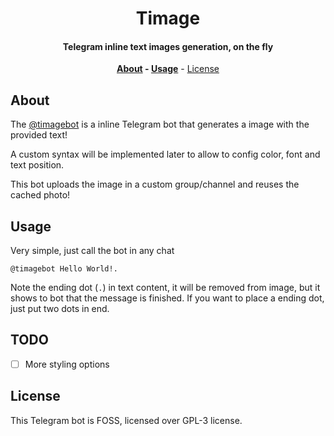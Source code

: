 <div align=center>

# Timage

#### Telegram inline text images generation, on the fly

**[About](#about) - [Usage](#usage)** - [License](#license)

</div>

## About

The [@timagebot](https://timagebot.t.me) is a inline Telegram bot that generates
a image with the provided text!

A custom syntax will be implemented later to allow to config color, font and
text position.

This bot uploads the image in a custom group/channel and reuses the cached photo!

## Usage

Very simple, just call the bot in any chat

```text
@timagebot Hello World!.
```

Note the ending dot (`.`) in text content, it will be removed from image, but
it shows to bot that the message is finished. If you want to place a ending dot,
just put two dots in end.

## TODO

- [ ] More styling options

## License

This Telegram bot is FOSS, licensed over GPL-3 license.
